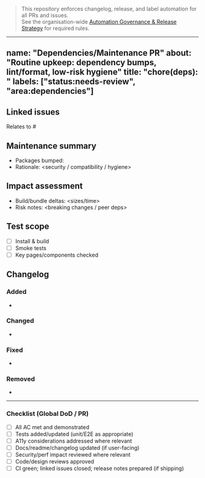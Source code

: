 > This repository enforces changelog, release, and label automation for all PRs and issues.  
> See the organisation-wide [Automation Governance & Release Strategy](https://github.com/lightspeedwp/.github/blob/main/AUTOMATION_GOVERNANCE.md) for required rules.

---
name: "Dependencies/Maintenance PR"
about: "Routine upkeep: dependency bumps, lint/format, low-risk hygiene"
title: "chore(deps): <packages>"
labels: ["status:needs-review", "area:dependencies"]
---

## Linked issues

<!--
List any related issues by number (e.g. closes #123, relates to #789).
-->

Relates to #

## Maintenance summary

- Packages bumped: <list>
- Rationale: <security / compatibility / hygiene>

## Impact assessment

- Build/bundle deltas: <sizes/time>
- Risk notes: <breaking changes / peer deps>

## Test scope

- [ ] Install & build
- [ ] Smoke tests
- [ ] Key pages/components checked

## Changelog

<!--
Required for release automation.
Format: Keep a Changelog.
Categories: Added, Changed, Fixed, Removed.
User-facing notes only. Internal-only PRs (rare) may use the skip-changelog label.
Example:
### Changed
- Updated WooCommerce dependency to v8.1 for compatibility. (Relates to #123)
-->

### Added
- 

### Changed
- 

### Fixed
- 

### Removed
- 

<!--
If no user-facing changelog entry is needed, apply the skip-changelog label to this PR.
-->

---

### Checklist (Global DoD / PR)
- [ ] All AC met and demonstrated
- [ ] Tests added/updated (unit/E2E as appropriate)
- [ ] A11y considerations addressed where relevant
- [ ] Docs/readme/changelog updated (if user-facing)
- [ ] Security/perf impact reviewed where relevant
- [ ] Code/design reviews approved
- [ ] CI green; linked issues closed; release notes prepared (if shipping)